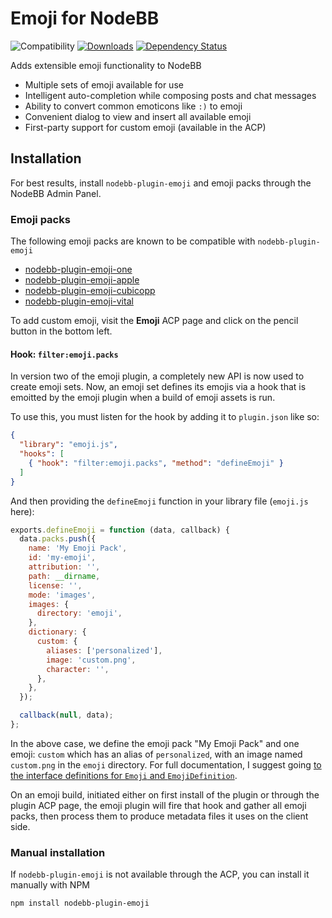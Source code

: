 # Emoji for NodeBB

![Compatibility](https://packages.nodebb.org/api/v1/plugins/nodebb-plugin-emoji/compatibility.png)
[![Downloads](https://img.shields.io/npm/dm/nodebb-plugin-emoji.svg)](https://www.npmjs.com/package/nodebb-plugin-emoji)
[![Dependency Status](https://david-dm.org/NodeBB-Community/nodebb-plugin-emoji.svg)](https://david-dm.org/NodeBB/nodebb-plugin-emoji)

Adds extensible emoji functionality to NodeBB

 - Multiple sets of emoji available for use
 - Intelligent auto-completion while composing posts and chat messages
 - Ability to convert common emoticons like `:)` to emoji
 - Convenient dialog to view and insert all available emoji
 - First-party support for custom emoji (available in the ACP)

## Installation

For best results, install `nodebb-plugin-emoji` and emoji packs through the NodeBB Admin Panel.

### Emoji packs

The following emoji packs are known to be compatible with `nodebb-plugin-emoji`

 - [nodebb-plugin-emoji-one](https://github.com/NodeBB-Community/nodebb-plugin-emoji-one)
 - [nodebb-plugin-emoji-apple](https://github.com/NodeBB-Community/nodebb-plugin-emoji-apple)
 - [nodebb-plugin-emoji-cubicopp](https://github.com/NodeBB-Community/nodebb-plugin-emoji-cubicopp)
 - [nodebb-plugin-emoji-vital](https://github.com/NodeBB-Community/nodebb-plugin-emoji-vital)

To add custom emoji, visit the **Emoji** ACP page and click on the pencil button in the bottom left.

#### Hook: `filter:emoji.packs`

In version two of the emoji plugin, a completely new API is now used to create emoji sets. Now, an emoji set defines its emojis via a hook that is emoitted by the emoji plugin when a build of emoji assets is run.

To use this, you must listen for the hook by adding it to `plugin.json` like so:
```json
{
  "library": "emoji.js",
  "hooks": [
    { "hook": "filter:emoji.packs", "method": "defineEmoji" }
  ]
}
```

And then providing the `defineEmoji` function in your library file (`emoji.js` here):
```js
exports.defineEmoji = function (data, callback) {
  data.packs.push({
    name: 'My Emoji Pack',
    id: 'my-emoji',
    attribution: '',
    path: __dirname,
    license: '',
    mode: 'images',
    images: {
      directory: 'emoji',
    },
    dictionary: {
      custom: {
        aliases: ['personalized'],
        image: 'custom.png',
        character: '',
      },
    },
  });

  callback(null, data);
};
```

In the above case, we define the emoji pack "My Emoji Pack" and one emoji: `custom` which has an alias of `personalized`, with an image named `custom.png` in the `emoji` directory. For full documentation, I suggest going [to the interface definitions for `Emoji` and `EmojiDefinition`](lib/types.d.ts).

On an emoji build, initiated either on first install of the plugin or through the plugin ACP page, the emoji plugin will fire that hook and gather all emoji packs, then process them to produce metadata files it uses on the client side.

### Manual installation

If `nodebb-plugin-emoji` is not available through the ACP, you can install it manually with NPM

    npm install nodebb-plugin-emoji
